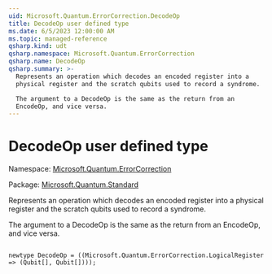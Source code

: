 ```yaml
---
uid: Microsoft.Quantum.ErrorCorrection.DecodeOp
title: DecodeOp user defined type
ms.date: 6/5/2023 12:00:00 AM
ms.topic: managed-reference
qsharp.kind: udt
qsharp.namespace: Microsoft.Quantum.ErrorCorrection
qsharp.name: DecodeOp
qsharp.summary: >-
  Represents an operation which decodes an encoded register into a
  physical register and the scratch qubits used to record a syndrome.

  The argument to a DecodeOp is the same as the return from an
  EncodeOp, and vice versa.
---
```


# DecodeOp user defined type

Namespace: [Microsoft.Quantum.ErrorCorrection](xref:Microsoft.Quantum.ErrorCorrection)

Package: [Microsoft.Quantum.Standard](https://nuget.org/packages/Microsoft.Quantum.Standard)


Represents an operation which decodes an encoded register into aphysical register and the scratch qubits used to record a syndrome.The argument to a DecodeOp is the same as the return from anEncodeOp, and vice versa.

```qsharp

newtype DecodeOp = ((Microsoft.Quantum.ErrorCorrection.LogicalRegister => (Qubit[], Qubit[])));
```

